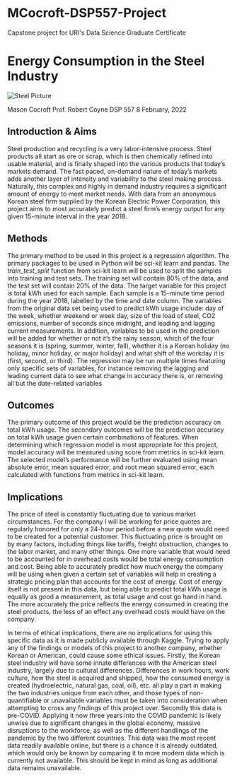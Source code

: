 # MCocroft-DSP557-Project
Capstone project for URI's Data Science Graduate Certificate

# **Energy Consumption in the Steel Industry**

![Steel Picture](https://i.imgur.com/HLXFacj.jpg)

Mason Cocroft
Prof. Robert Coyne
DSP 557
8 February, 2022


## **Introduction & Aims**

Steel production and recycling is a very labor-intensive process. Steel products all start as ore or scrap, which is then chemically refined into usable material, and is finally shaped into the various products that today’s markets demand. The fast paced, on-demand nature of today’s markets adds another layer of intensity and variability to the steel making process. Naturally, this complex and highly in demand industry requires a significant amount of energy to meet market needs. With data from an anonymous Korean steel firm supplied by the Korean Electric Power Corporation, this project aims to most accurately predict a steel firm’s energy output for any given 15-minute interval in the year 2018. 

## **Methods**

The primary method to be used in this project is a regression algorithm. The primary packages to be used in Python will be sci-kit learn and pandas. The *train_test_split* function from sci-kit learn will be used to split the samples into training and test sets. The training set will contain 80% of the data, and the test set will contain 20% of the data. The target variable for this project is total kWh used for each sample. Each sample is a 15-minute time period during the year 2018, labelled by the time and date column. The variables from the original data set being used to predict kWh usage include: day of the week, whether weekend or week day, size of the load of steel, CO2 emissions, number of seconds since midnight, and leading and lagging current measurements. In addition, variables to be used in the prediction will be added for whether or not it’s the rainy season, which of the four seasons it is (spring, summer, winter, fall), whether it is a Korean holiday (no holiday, minor holiday, or major holiday) and what shift of the workday it is (first, second, or third). The regression may be run multiple times featuring only specific sets of variables, for instance removing the lagging and leading current data to see what change in accuracy there is, or removing all but the date-related variables 

## **Outcomes**

The primary outcome of this project would be the prediction accuracy on total kWh usage. The secondary outcomes will be the prediction accuracy on total kWh usage given certain combinations of features. When determining which regression model is most appropriate for this project, model accuracy will be measured using score from metrics in sci-kit learn. The selected model’s performance will be further evaluated using mean absolute error, mean squared error, and root mean squared error, each calculated with functions from metrics in sci-kit learn.

## **Implications**

The price of steel is constantly fluctuating due to various market circumstances. For the company I will be working for price quotes are regularly honored for only a 24-hour period before a new quote would need to be created for a potential customer. This fluctuating price is brought on by many factors, including things like tariffs, freight obstruction, changes to the labor market, and many other things. One more variable that would need to be accounted for in overhead costs would be total energy consumption and cost. Being able to accurately predict how much energy the company will be using when given a certain set of variables will help in creating a strategic pricing plan that accounts for the cost of energy. Cost of energy itself is not present in this data, but being able to predict total kWh usage is equally as good a measurement, as total usage and cost go hand in hand. The more accurately the price reflects the energy consumed in creating the steel products, the less of an effect any overhead costs would have on the company.

In terms of ethical implications, there are no implications for using this specific data as it is made publicly available through Kaggle. Trying to apply any of the findings or models of this project to another company, whether Korean or American, could cause some ethical issues. Firstly, the Korean steel industry will have some innate differences with the American steel industry, largely due to cultural differences. Differences in work hours, work culture, how the steel is acquired and shipped, how the consumed energy is created (hydroelectric, natural gas, coal, oil), etc. all play a part in making the two industries unique from each other, and those types of non-quantifiable or unavailable variables must be taken into consideration when attempting to cross any findings of this project over. Secondly this data is pre-COVID. Applying it now three years into the COVID pandemic is likely unwise due to significant changes in the global economy, massive disruptions to the workforce, as well as the different handlings of the pandemic by the two different countries. This data was the most recent data readily available online, but there is a chance it is already outdated, which would only be known by comparing it to more modern data which is currently not available. This should be kept in mind as long as additional data remains unavailable.
